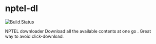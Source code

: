 nptel-dl
========
[![Build Status](https://travis-ci.org/Mnw2212/nptel-dl.svg?branch=master)](https://travis-ci.org/Mnw2212/nptel-dl)

NPTEL downloader
Download all the available contents at one go .
Great way to avoid click-download.
